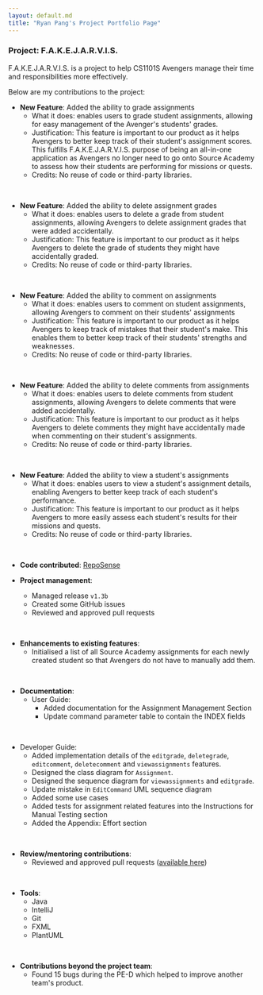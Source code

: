 ```yaml
---
layout: default.md
title: "Ryan Pang's Project Portfolio Page"
---
```

### Project: F.A.K.E.J.A.R.V.I.S.

F.A.K.E.J.A.R.V.I.S. is a project to help CS1101S Avengers manage their time and responsibilities more effectively.

Below are my contributions to the project:

* **New Feature**: Added the ability to grade assignments
  * What it does: enables users to grade student assignments, allowing for easy management of the Avenger's students' grades.
  * Justification: This feature is important to our product as it helps Avengers to better keep track of their student's assignment scores. This fulfills F.A.K.E.J.A.R.V.I.S. purpose of being an all-in-one application as Avengers no longer need to go onto Source Academy to assess how their students are performing for missions or quests.
  * Credits: No reuse of code or third-party libraries.

<br>

* **New Feature**: Added the ability to delete assignment grades
  * What it does: enables users to delete a grade from student assignments, allowing Avengers to delete assignment grades that were added accidentally.
  * Justification: This feature is important to our product as it helps Avengers to delete the grade of students they might have accidentally graded.
  * Credits: No reuse of code or third-party libraries.

<br>

* **New Feature**: Added the ability to comment on assignments
  * What it does: enables users to comment on student assignments, allowing Avengers to comment on their students' assignments
  * Justification: This feature is important to our product as it helps Avengers to keep track of mistakes that their student's make. This enables them to better keep track of their students' strengths and weaknesses.
  * Credits: No reuse of code or third-party libraries.

<br>

* **New Feature**: Added the ability to delete comments from assignments
  * What it does: enables users to delete comments from student assignments, allowing Avengers to delete comments that were added accidentally.
  * Justification: This feature is important to our product as it helps Avengers to delete comments they might have accidentally made when commenting on their student's assignments.
  * Credits: No reuse of code or third-party libraries.

<br>

* **New Feature**: Added the ability to view a student's assignments
  * What it does: enables users to view a student's assignment details, enabling Avengers to better keep track of each student's performance.
  * Justification: This feature is important to our product as it helps Avengers to more easily assess each student's results for their missions and quests.
  * Credits: No reuse of code or third-party libraries.

<br>

* **Code contributed**: [RepoSense](https://nus-cs2103-ay2324s1.github.io/tp-dashboard/?search=Originalidk&breakdown=true)

* **Project management**:
  * Managed release `v1.3b`
  * Created some GitHub issues
  * Reviewed and approved pull requests

<br>

* **Enhancements to existing features**:
  * Initialised a list of all Source Academy assignments for each newly created student so that Avengers do not have to manually add them.

<br>

* **Documentation**:
  * User Guide:
    * Added documentation for the Assignment Management Section
    * Update command parameter table to contain the INDEX fields

<br>

* Developer Guide:
  * Added implementation details of the `editgrade`, `deletegrade`, `editcomment`, `deletecomment` and `viewassignments` features.
  * Designed the class diagram for `Assignment`.
  * Designed the sequence diagram for `viewassignments` and `editgrade`.
  * Update mistake in `EditCommand` UML sequence diagram
  * Added some use cases
  * Added tests for assignment related features into the Instructions for Manual Testing section
  * Added the Appendix: Effort section

<br>

* **Review/mentoring contributions**:
  * Reviewed and approved pull requests ([available here](https://github.com/AY2324S1-CS2103T-T15-1/tp/pulls?q=is%3Apr+reviewed-by%3AOriginalidk))

<br>

* **Tools**:
  * Java
  * IntelliJ
  * Git
  * FXML
  * PlantUML

<br>

* **Contributions beyond the project team**:
  * Found 15 bugs during the PE-D which helped to improve another team's product.
